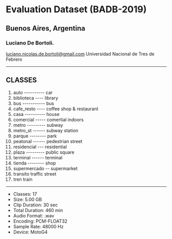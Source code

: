 # Evaluation Dataset (BADB-2019)
## Buenos Aires, Argentina 
### Luciano De Bortoli.
luciano.nicolas.de.bortoli@gmail.com
Universidad Nacional de Tres de Febrero

* * *

## CLASSES
1. auto ---------- car
2. biblioteca ---- library
3. bus ----------- bus
4. cafe_resto ---- coffee shop & restaurant
5. casa ---------- house
6. comercial ----- comertial indoors
7. metro --------- subway
8. metro_st ------ subway station
9. parque -------- park
10. peatonal ------ pedestrian street
11. residencial --- residential
12. plaza --------- public square
13. terminal ------ terminal
14. tienda -------- shop
15. supermercado -- supermarket
16. transito        traffic street
17. tren            train

* * *

* Classes:          17
* Size:             5.00 GB
* Clip Duration:    30 sec
* Total Duration:   460 min
* Audio Format:     .wav
* Encoding:         PCM-FLOAT32
* Sample Rate:      48000 Hz
* Device:           MotoG4
